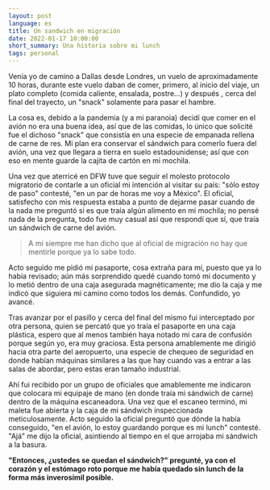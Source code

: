 ```yaml
---
layout: post
language: es
title: Un sandwich en migración
date: 2022-01-17 10:00:00
short_summary: Una historia sobre mi lunch
tags: personal
---  
```

Venía yo de camino a Dallas desde Londres, un vuelo de aproximadamente 10 horas, durante este vuelo daban de comer, primero, al inicio del viaje, un plato completo (comida caliente, ensalada, postre...) y después , cerca del final del trayecto, un "snack" solamente para pasar el hambre.

La cosa es, debido a la pandemia (y a mi paranoia) decidí que comer en el avión no era una buena idea, así que de las comidas, lo único que solicité fue el dichoso "snack" que consistía en una especie de empanada rellena de carne de res. Mi plan era conservar el sándwich para comerlo fuera del avión, una vez que llegara a tierra en suelo estadounidense; así que con eso en mente guarde la cajita de cartón en mi mochila.

Una vez que aterricé en DFW tuve que seguir el molesto protocolo migratorio de contarle a un oficial mi intención al visitar su país: "sólo estoy de paso" contesté, "en un par de horas me voy a México". El oficial, satisfecho con mis respuesta estaba a punto de dejarme pasar cuando de la nada me preguntó si es que traía algún alimento en mi mochila; no pensé nada de la pregunta, todo fue muy casual así que respondí que sí, que traía un sándwich de carne del avión.

 > A mi siempre me han dicho que al oficial de migración no hay que mentirle porque ya lo sabe todo.

Acto seguido me pidió mi pasaporte, cosa extraña para mí, puesto que ya lo había revisado; aún más sorprendido quedé cuando tomó mi documento y lo metió dentro de una caja asegurada magnéticamente; me dio la caja y me indicó que siguiera mi camino como todos los demás. Confundido, yo avancé.

Tras avanzar por el pasillo y cerca del final del mismo fui interceptado por otra persona, quien se percató que yo traía el pasaporte en una caja plástica, espero que al menos también haya notado mi cara de confusión porque según yo, era muy graciosa. Esta persona amablemente me dirigió hacia otra parte del aeropuerto, una especie de chequeo de seguridad en donde habían máquinas similares a las que hay cuando vas a entrar a las salas de abordar, pero estas eran tamaño industrial. 

Ahí fui recibido por un grupo de oficiales que amablemente me indicaron que colocara mi equipaje de mano (en donde traía mi sándwich de carne) dentro de la máquina escaneadora. Una vez que el escaneo terminó, mi maleta fue abierta y la caja de mi sándwich inspeccionada meticulosamente. Acto seguido la oficial preguntó que dónde la había conseguido, "en el avión, lo estoy guardando porque es mi lunch" contesté. "Ajá" me dijo la oficial, asintiendo al tiempo en el que arrojaba mi sándwich a la basura.

**"Entonces, ¿ustedes se quedan el sándwich?" pregunté, ya con el corazón y el estómago roto porque me había quedado sin lunch de la forma más inverosímil posible.**
